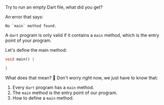 Try to run an empty Dart file, what did you get?

An error that says:

```
No `main` method found.
```

A `dart` program is only valid if it contains a `main` method, which is the entry point of your program.

Let's define the main method:

```dart
void main() {

}
```

What does that mean? 🤔
Don't worry right now, we just have to know that:

1. Every `dart` program has a `main` method.
2. The `main` method is the entry point of our program.
3. How to define a `main` method.
